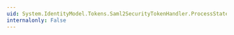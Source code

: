 ```yaml
---
uid: System.IdentityModel.Tokens.Saml2SecurityTokenHandler.ProcessStatement(System.Collections.ObjectModel.Collection{System.IdentityModel.Tokens.Saml2Statement},System.Security.Claims.ClaimsIdentity,System.String)
internalonly: False
---
```

